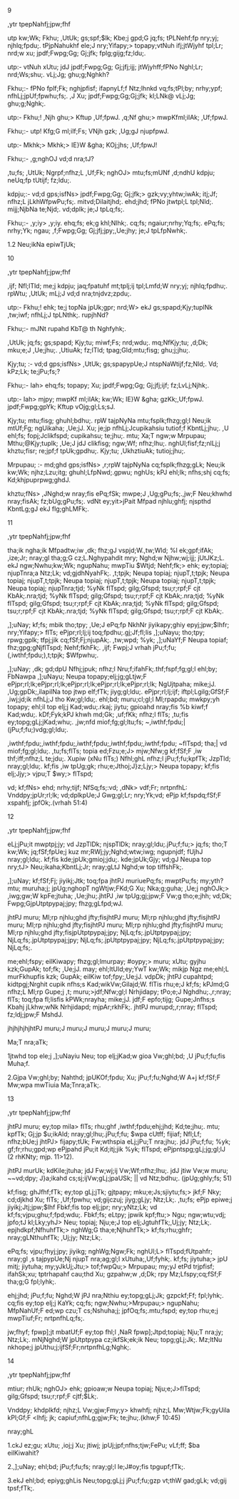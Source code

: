 9

,ytr tpepNahfj;jpw;fhf

utp kw;Wk; Fkhu; ,UtUk; gs;spf;$lk; Kbe;j gpd;G jq;fs; tPLNehf;fp nry;yj; njhlq;fpdu;. tPjpNahukhf ele;J nry;Yifapy;> topapy;vtNuh ifj;jtWjyhf tpl;Lr; nrd;w xu; jpdf;Fwpg;Gg; Gj;jfk; fplg;gijg;fz;ldu;.

utp:- vtNuh xUtu; jdJ jpdf;Fwpg;Gg; Gj;jfj;ijj; jtWjyhff;fPNo Nghl;Lr; nrd;Ws;shu;. vLj;Jg; ghu;g;Nghkh?

Fkhu;:- fPNo fplf;Fk; nghjpfisf; ifapnyLf;f Ntz;lhnkd vq;fs;tPl;by; nrhy;ypf; nfhLj;jpUf;fpwhu;fs;. ,J Xu; jpdf;Fwpg;Gg;Gj;jfk; kl;LNk@ vLj;Jg; ghu;g;Nghk;.

utp:- Fkhu;! ,Njh ghu;> Kftup ,Uf;fpwJ. ,q;Nf ghu;> mwpKfml;ilAk; ,Uf;fpwJ.

Fkhu;:- utp! Kfg;G ml;ilf;Fs; VNjh gzk; ,Ug;gJ njupfpwJ.

utp:- Mkhk;> Mkhk;> IE}W &gha; KOj;jhs; ,Uf;fpwJ!

Fkhu;:- ,g;nghOJ vd;d nra;tJ?

,tu;fs; ,UtUk; Ngrpf;nfhz;L ,Uf;Fk; nghOJ> mtu;fs;mUNf ,d;ndhU kdpju; neUq;fp tUtijf; fz;ldu;.

kdpju;:- vd;d gps;isfNs> jpdf;Fwpg;Gg; Gj;jfk;> gzk;vy;yhtw;iwAk; itj;Jf; nfhz;L jLkhWfpwPu;fs;. mitvd;Dilaitjhd;. ehd;jhd; fPNo jtwtpl;L tpl;Nld;. mijj;NjbNa te;Njd;. vd;dplk; je;J tpLq;fs;.

Fkhu;:- ,y;iy> ,y;iy. ehq;fs; ek;g khl;Nlhk;. cq;fs; ngaiur;nrhy;Yq;fs;. ePq;fs; nrhy;Yk; ngau; ,f;Fwpg;Gg; Gj;jfj;jpy;,Ue;jhy; je;J tpLfpNwhk;.

1.2 Neu;ikNa epiwTjUk;

10

,ytr tpepNahfj;jpw;fhf

,ijf; Nfl;lTld; me;j kdpju; jaq;fpatuhf mt;tplj;ij tpl;Lmfd;W nry;yj; njhlq;fpdhu;. rpWtu; ,UtUk; mLj;J vd;d nra;tnjdvz;zpdu;.

utp:- Fkhu;! ehk; te;j topNa jpUk;gpr; nrd;W> ekJ gs;spapd;Kjy;tuplNk ,tw;iwf; nfhLj;J tpLNthk;. rupjhNd?

Fkhu;:- mJNt rupahd KbT@ th Nghfyhk;.

,UtUk; jq;fs; gs;spapd; Kjy;tu; miwf;Fs; nrd;wdu;. mq;NfKjy;tu; ,d;Dk; mku;e;J ,Ue;jhu;. ,UtiuAk; fz;lTld; tpag;Gld;mtu;fisg; ghu;j;jhu;.

Kjy;tu; :- vd;d gps;isfNs> ,UtUk; gs;spapypUe;J ntspNaWtijf;fz;Nld;. Vd; kPz;Lk; te;jPu;fs;?

Fkhu;:- Iah> ehq;fs; topapy; Xu; jpdf;Fwpg;Gg; Gj;jfj;ijf; fz;LvLj;Njhk;.

utp:- Iah> mjpy; mwpKf ml;ilAk; kw;Wk; IE}W &gha; gzKk;,Uf;fpwJ. jpdf;Fwpg;gpYk; Kftup vOjg;gl;Ls;sJ.

Kjy;tu; mtu;fisg; ghuhl;bdhu;. rpW tajpNyNa mtu;fsplk;fhzg;gl;l Neu;ik mtUf;Fg; ngUikaha; ,Ue;jJ. Xu; je;jp nfhLj;Jcupikahsiu tutiof;f KbntLj;jhu;. ,U ehl;fs; fopj;Jclikfspd; cupikahsu; te;jhu;. mtu; Xa;T ngw;w Mrpupau; Mthu;@Kjy;tuplk; ,Ue;J jdJ clikfisg; ngw;Wf; nfhz;lhu;. nghUl;fisf;fz;nlLj;j khztu;fisr; re;jpf;f tpUk;gpdhu;. Kjy;tu; ,UkhztiuAk; tutioj;jhu;.

Mrpupau; :- md;ghd gps;isfNs> ,r;rpW tajpNyNa cq;fsplk;fhzg;gLk; Neu;ik kw;Wk; njhz;Lzu;itg; ghuhl;LfpNwd;.gpwu; nghUs; kPJ ehl;lk; nfhs;shj cq;fs; Kd;khjpuprpwg;ghdJ.

khztu;fNs> ,JNghd;w nray;fis ePq;fSk; mwpe;J ,Ug;gPu;fs;.,jw;F Neu;khwhd nray;fisAk; fz;bUg;gPu;fs;. vdNt ey;yit>jPait Mfpad njhlu;ghfj; njspthd KbntLg;gJ ekJ flg;ghLMFk;.

11

,ytr tpepNahfj;jpw;fhf

tha;ik ngha;ik Mfpadtw;iw ,dk; fhz;gJ vspjd;W.,tw;Wld; %l ek;gpf;ifAk; ,ize;Jr; nray;gl tha;g;G cz;L.Nghypahdit mry; Nghd;w Njhw;wj;ijj; jUtJKz;L. ekJ ngw;Nwhu;kw;Wk; ngupNahu; mwpTiu $Wtjd; Nehf;fk;> ehk; ey;topiaj; njupTnra;a Ntz;Lk; vd;gjdhNyahFk;. ,t;tpjk; Neupa topiaj; njupT,t;tpjk; Neupa topiaj; njupT,t;tpjk; Neupa topiaj; njupT,t;tpjk; Neupa topiaj; njupT,t;tpjk; Neupa topiaj; njupTnra;tjd; %yNk flTspd; gilg;Gfspd; tsu;r;rpf;F cjt KbAk;.nra;tjd; %yNk flTspd; gilg;Gfspd; tsu;r;rpf;F cjt KbAk;.nra;tjd; %yNk flTspd; gilg;Gfspd; tsu;r;rpf;F cjt KbAk;.nra;tjd; %yNk flTspd; gilg;Gfspd; tsu;r;rpf;F cjt KbAk;.nra;tjd; %yNk flTspd; gilg;Gfspd; tsu;r;rpf;F cjt KbAk;.

,];uNay; kf;fs; mbik tho;tpy; ,Ue;J ePq;fp NkhNr jiyikapy;ghiy epyj;jpw;$lhfr; nry;Yifapy;> flTs; ePjpr;rl;lj;ij toq;fpdhu;.gj;Jf;fl;lis ,];uNayu; tho;tpy; rpwg;gplk; tfpj;jik cq;fSf;Fj;njupAk;. ,tw;wpd; %yk; ,];uNaYf;F Neupa topiaf; fhz;gpg;gNjflTspd; Nehf;fkhFk;. ,ijf; Fwpj;J vrhah jPu;f;fu; (,iwthf;fpdu;),t;tpjk; $Wfpwhu;.

,];uNay; ,dk; gd;dpU Nfhj;jpuk; nfhz;l Nru;f;ifahFk;.thf;fspf;fg;gl;l ehl;by; FbNawpa ,];uNayu; Neupa topapy;elj;jg;gLtjw;F ePjpr;rl;lk;ePjpr;rl;lk;ePjpr;rl;lk;ePjpr;rl;lk;ePjpr;rl;lk; NgUjtpaha; mike;jJ. ,Ug;gpDk;,ilapilNa top jtwp elf;fTk; jiyg;gl;ldu;. ePjpr;rl;lj;ijf; iftpl;Lgilg;GfSf;F ,iwj;jd;ik nfhLj;J tho Kw;gl;ldu;. ehl;bd; muru;cl;gl;l Ml;rpapdu; mwkpy;yh topapy; ehl;il top elj;j Kad;wdu;.rkaj; jiytu; gpioahd nray;fis %b kiwf;f Kad;wdu;. kDf;Fyk;kPJ khwh md;Gk; ,uf;fKk; nfhz;l flTs; ,tu;fis ey;topg;gLj;jKad;whu;. ,jw;nfd miof;fg;gl;ltu;fs; ~,iwthf;fpdu;| (jPu;f;fu;)vdg;gl;ldu;.

,iwthf;fpdu;,iwthf;fpdu;,iwthf;fpdu;,iwthf;fpdu;,iwthf;fpdu; ~flTspd; tha;| vd miof;fg;gl;ldu;. ,tu;fs;flTs; topia ed;Fzu;e;J> mjw;Nfw;g kf;fSf;F ,iw thf;iff;nfhz;L te;jdu;. Xupiw (xNu flTs;) Nfhl;ghL nfhz;l jPu;f;fu;kpfTk; JzpTld; nray;gl;ldu;. kf;fis ,iw tpUg;gk; rhu;e;Jthoj;J}z;Ljy;> Neupa topapy; kf;fis elj;Jjy;> vjpu;T $wy;> flTspd;

vd; kf;fNs> ehd; nrhy;tijf; NfSq;fs;:vd; ,dNk> vdf;Fr; nrtpnfhL: Vnddpy;jpUr;rl;lk; vd;dplkpUe;J Gwg;gl;Lr; nry;Yk;vd; ePjp kf;fspdq;fSf;F xspahfj; jpfOk;.(vrhah 51:4)

12

,ytr tpepNahfj;jpw;fhf

eLj;jPu;it mwptpj;jy; vd JzpTlDk; njspTlDk; nray;gl;ldu;.jPu;f;fu;> jq;fs; tho;T kw;Wk; jq;fSf;fpUe;j kuz mr;RWj;jy;Nghd;wtw;iwg; ngupnjdf; fUjhJ nray;gl;ldu;. kf;fis kde;jpUk;gmioj;jdu;. kde;jpUk;Gjy; vd;gJ Neupa top nry;tJ> Neu;ikaha;KbntLj;Jr; nray;gLtJ Nghd;w top tiffshFk;.

,];uNay; kf;fSf;Fj; jiyikj;Jtk; toq;fpa jhtPJ muriuePq;fs; mwptPu;fs; my;yth? mtu; muruha;j; jpUg;nghopT ngWtjw;FKd;G Xu; Nka;g;guha; ,Ue;j nghOJk;> ,iwg;gw;W kpFe;jtuha; ,Ue;jhu;.jhtPJ ,iw tpUg;gj;jpw;F Vw;g tho;e;jhh; vd;Dk; Fwpg;GjpUtptpypaj;jpy; fhzg;gLfpd;wJ.

jhtPJ muru; Ml;rp njhlu;ghd jfty;fisjhtPJ muru; Ml;rp njhlu;ghd jfty;fisjhtPJ muru; Ml;rp njhlu;ghd jfty;fisjhtPJ muru; Ml;rp njhlu;ghd jfty;fisjhtPJ muru; Ml;rp njhlu;ghd jfty;fisjpUtptpypaj;jpy; NjLq;fs;.jpUtptpypaj;jpy; NjLq;fs;.jpUtptpypaj;jpy; NjLq;fs;.jpUtptpypaj;jpy; NjLq;fs;.jpUtptpypaj;jpy; NjLq;fs;.

me;ehl;fspy; eilKiwapy; fhzg;gl;lmurpay; #oypy;> muru; xUtu; gyjhu kzk;GupAk; tof;fk; ,Ue;jJ. may; ehl;ltUld;ey;YwT kw;Wk; mikjp Ngz me;ehl;L murFkhupfis kzk; GupAk; eilKiw tof;fpy;,Ue;jJ. vdpDk; jhtPJ cupahtpd; kidtpgj;Nrghit cupik nfhs;s Kad;wikVw;Gilajd;W. flTis rhu;e;J kf;fs; kPJmd;G nfhz;L Ml;rp Gupe;j ,t; muru;>jdf;Nfw;gl;l Nrhjidapy; tPo;e;J Nghdhu;.,r;nray; flTs; toq;fpa fl;lisfis kPWk;nrayha; mike;jJ. jdf;F epfo;tijg; Gupe;Jnfhs;s Kbahj jLkhw;wNk Nrhjidapd; mjpAr;rkhFk;. jhtPJ murupd;,r;nray; flTspd; fz;ldj;jpw;F MshdJ.

jhjhjhjhjhtPJ muru;J muru;J muru;J muru;J muru;

Ma;T nra;aTk;

1jtwhd top ele;j ,];uNayiu Neu; top elj;jKad;w gioa Vw;ghl;bd; ,U jPu;f;fu;fis Muha;f.

2.Gjpa Vw;ghl;by; Nahthd; jpUKOf;fpdu; Xu; jPu;f;fu;Nghd;W A+j kf;fSf;F Mw;wpa mwTiuia Ma;Tnra;aTk;.

13

,ytr tpepNahfj;jpw;fhf

jhtPJ muru; ey;top mila> flTs; rhu;ghf ,iwthf;fpdu;ehj;jhd; Kd;te;jhu;. mtu; kpfTk; Gj;jp $u;ikAld; nray;gl;lhu;.jPu;f;fu; $wpa cUtff; fijiaf; Nfl;Lf; nfhz;bUe;j jhtPJ> fijapy;tUk; Fw;wthspia eLj;jPu;T nra;jhu;. jdJ jPu;f;fu; %yk; gf;fr;rhu;gpd;wp ePjpahd jPu;it Kd;itj;jik %yk; flTspd; ePjpntspg;gLj;jg;gl;lJ (2 rhKNty; mjp. 11>12).

jhtPJ murUk; kdKile;jtuha; jdJ Fw;wj;ij Vw;Wf;nfhz;lhu;. jdJ jtiw Vw;w muru; ~~vd;dpy; J}a;ikahd cs;sj;ijVw;gLj;jpaUSk; || vd Ntz;bdhu;. (jpUg;ghly;fs; 51)

kf;fisg; ghJfhf;fTk; ey;top gLj;jTk; gjtpapy; mku;e;Js;sjiytu;fs;> jkf;F Nky; cd;djkhd Xu; flTs; ,Uf;fpwhu; vd;gijczuj; jiyg;gLjy; Ntz;Lk;. ,tu;fs; ePjp epiwe;j jiyikj;Jtj;jpw;$lhf Fbkf;fis top elj;jpr; nry;yNtz;Lk; vd kf;fs;vjpu;ghu;f;fpd;wdu;. Fbkf;fs; eLtpy; jpwik kpf;ftu;> Ngu; ngw;wtu;vdj; jpfo;tJ kl;Lky;yhJ> Neu; topiaj; Nju;e;J top elj;JgtuhfTk;,Uj;jy; Ntz;Lk;. epjhdkpf;NfhuhfTk;> nghWg;G tha;e;NjhuhfTk;> kf;fs;rhu;ghfr; nray;gLNthuhfTk; ,Uj;jy; Ntz;Lk;.

ePq;fs; vjpu;fhyj;jpy; jiyikg; nghWg;Ngw;Fk; nghUl;L> flTspd;fUtpahfr; nray;gl ,s tajpypUe;Nj njupT nra;ag;gl;l xUtuha;,Uf;fyhk;. kf;fs; jiytuha;> jpU mitj; jiytuha; my;yJkUj;Jtu;> tof;fwpQu;> Mrpupau; my;yJ etPd trjpfisf; ifahSk;xu; tptrhapahf cau;thd Xu; gzpahw;w ,d;Dk; rpy Mz;Lfspy;cq;fSf;F tha;g;G fpl;lyhk;.

ehj;jhd; jPu;f;fu; Nghd;W jPJ nra;Nthiu ey;topg;gLj;Jk; gzpckf;Ff; fpl;lyhk;. cq;fis ey;top elj;j KaYk; cq;fs; ngw;Nwhu;>Mrpupau;> ngupNahu; MfpNahUf;F ed;wp czu;T cs;Nshuha;j; jpfOq;fs;.mtu;fspd; ey;top rhu;e;j mwpTiuf;Fr; nrtpnfhLq;fs;.

jw;fhyf; fpwp];jt mbatUf;F ey;top fhl;l ,NaR fpwp];Jtpd;topiaj; Nju;T nra;jy; Ntz;Lk;. mNjNghd;W jpUtptpypa cz;ikfSk;ek;ik Neu; topg;gLj;Jk;. Mz;ltNu nkhope;j jpUthu;j;ijfSf;Fr;nrtpnfhLg;Nghk;.

14

,ytr tpepNahfj;jpw;fhf

mtiur; rhUk; nghOJ> ehk; gpioaw;w Neupa topiaj; Nju;e;J>flTspd; gilg;Gfspd; tsu;r;rpf;F cjtf;$Lk;.

Vnddpy; khdplkfd; njhz;L Vw;gjw;Fmy;y> khwhfj; njhz;L Mw;Wtjw;Fk;gyUila kPl;Gf;F <lhfj; jk; capiuf;nfhLg;gjw;Fk; te;jhu;.(khw;F 10:45)

nray;ghL

1.ckJ ez;gu; xUtu; ,ioj;j Xu; jtiwj; jpUj;jpf;nfhs;tjw;FePu; vLf;ff; $ba eilKiwahit?

2.,];uNay; ehl;bd; jPu;f;fu;fs; nray;gl;l Ie;J#oy;fis tpgupf;fTk;.

3.ekJ ehl;bd; epiyg;ghLis Neu;topg;gLj;j jPu;f;fu;gzp vt;thW gad;gLk; vd;gij tpsf;fTk;.